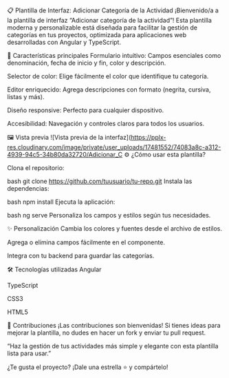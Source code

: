 📋 Plantilla de Interfaz: Adicionar Categoría de la Actividad
¡Bienvenido/a a la plantilla de interfaz “Adicionar categoría de la actividad”! Esta plantilla moderna y personalizable está diseñada para facilitar la gestión de categorías en tus proyectos, optimizada para aplicaciones web desarrolladas con Angular y TypeScript.

🚀 Características principales
Formulario intuitivo: Campos esenciales como denominación, fecha de inicio y fin, color y descripción.

Selector de color: Elige fácilmente el color que identifique tu categoría.

Editor enriquecido: Agrega descripciones con formato (negrita, cursiva, listas y más).

Diseño responsive: Perfecto para cualquier dispositivo.

Accesibilidad: Navegación y controles claros para todos los usuarios.

🖼️ Vista previa
![Vista previa de la interfaz](https://pplx-res.cloudinary.com/image/private/user_uploads/17481552/74083a8c-a312-4939-94c5-34b80da32720/Adicionar_C ⚙️ ¿Cómo usar esta plantilla?

Clona el repositorio:

bash
git clone https://github.com/tuusuario/tu-repo.git
Instala las dependencias:

bash
npm install
Ejecuta la aplicación:

bash
ng serve
Personaliza los campos y estilos según tus necesidades.

✨ Personalización
Cambia los colores y fuentes desde el archivo de estilos.

Agrega o elimina campos fácilmente en el componente.

Integra con tu backend para guardar las categorías.

🛠️ Tecnologías utilizadas
Angular

TypeScript

CSS3 

HTML5

🤝 Contribuciones
¡Las contribuciones son bienvenidas! Si tienes ideas para mejorar la plantilla, no dudes en hacer un fork y enviar tu pull request.

“Haz la gestión de tus actividades más simple y elegante con esta plantilla lista para usar.”

¿Te gusta el proyecto? ¡Dale una estrella ⭐ y compártelo!
